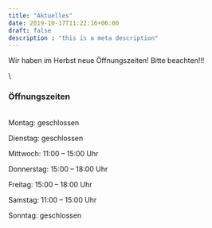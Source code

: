 ```yaml
---
title: "Aktuelles"
date: 2019-10-17T11:22:16+06:00
draft: false
description : "this is a meta description"
---
```


Wir haben im Herbst neue Öffnungszeiten! Bitte beachten!!!

\


### Öffnungszeiten  
\
   Montag: geschlossen  
   
   Dienstag: geschlossen  
   
   Mittwoch: 11:00 – 15:00 Uhr  
   
   Donnerstag: 15:00 – 18:00 Uhr  
   
   Freitag: 15:00 – 18:00 Uhr  
   
   Samstag: 11:00 – 15:00 Uhr  
   
   Sonntag: geschlossen

